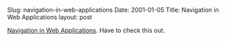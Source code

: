 Slug: navigation-in-web-applications
Date: 2001-01-05
Title: Navigation in Web Applications
layout: post

<a href="http://www.user.com/webapps/webapps.htm">Navigation in Web Applications</a>. Have to check this out.
